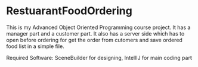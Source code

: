 # RestuarantFoodOrdering

This is my Advanced Object Oriented Programming course project.
It has a manager part and a customer part. It also has a server side which has to open before ordering for get the order from cutomers and save ordered food list in a simple file.


Required Software: SceneBuilder for designing, IntellIJ for main coding part
